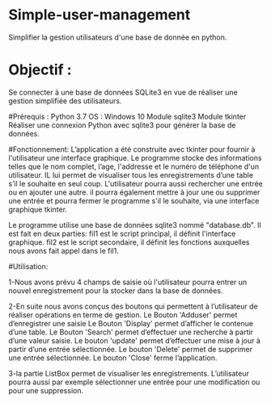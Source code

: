 # Simple-user-management
Simplifier la gestion utilisateurs d'une base de donnée en python.
# Objectif :
Se connecter à une base de données SQLite3 en vue de réaliser une gestion simplifiée des utilisateurs. 

#Prérequis : 
Python 3.7
OS : Windows 10
Module sqlite3 
Module tkinter
Réaliser une connexion Python avec sqlite3 pour générer la base de données.

#Fonctionnement:
L’application a été construite avec tkinter pour fournir à l'utilisateur une interface graphique.
Le programme  stocke des informations telles que le nom complet, l’age, l'addresse et le numéro de téléphone d'un utilisateur.
IL lui permet de visualiser tous les enregistrements d’une table s’il le souhaite en seul coup.
L'utilisateur pourra aussi rechercher une entrée ou en ajouter une autre.
il pourra également mettre à jour une ou supprimer une entrée et pourra  fermer le programme s'il le souhaite, via une interface graphique tkinter.  

Le programme utilise une base de données sqlite3 nommé "database.db". 
Il est fait en deux parties:
fil1 est le script principal, il définit l'interface graphique.
fil2 est le script secondaire, il définit les fonctions auxquelles nous avons fait appel dans le fil1.

#Utilisation:

1-Nous avons prévu  4 champs de saisie où l'utilisateur  pourra entrer un nouvel enregistrement pour la stocker dans la base de données.

2-En suite nous avons conçus des boutons qui permettent à l’utilisateur de réaliser opérations en terme de gestion.
Le Bouton 'Adduser' permet d’enregistrer une saisie
Le Bouton 'Display' permet d’afficher le contenue d’une table.
Le Bouton 'Search' permet d’effectuer une recherche à partir d’une valeur saisie.
Le bouton 'update' permet d’effectuer une mise à jour à partir d’une entrée sélectionnée. 
Le bouton 'Delete' permet de supprimer une entrée sélectionnée.
Le bouton 'Close' ferme l’application.

3-la partie ListBox permet de visualiser les enregistrements.
L’utilisateur pourra aussi  par exemple sélectionner une entrée pour une modification ou pour une suppression.

 
